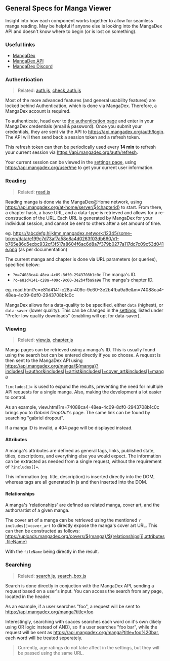## General Specs for Manga Viewer

Insight into how each component works together to allow for seamless manga reading. May be helpful if anyone else is looking into the MangaDex API and doesn't know where to begin (or is lost on something).

### <i class="icon w-24" data-feather="link-2"></i> Useful links

- [MangaDex](https://mangadex.org/)
- [MangaDex API](https://api.mangadex.org/swagger.html)
- [MangaDex Discord](https://discord.gg/mangadex)

### <i class="icon w-24" data-feather="lock"></i> Authentication

> Related: [auth.js](/js/auth.js), [check_auth.js](/js/check_auth.js)

Most of the more advanced features (and general usability features) are locked behind Authentication, which is done via MangaDex. Therefore, a MangaDex account is required.

To authenticate, head over to [the authentication page](/auth.html) and enter in your MangaDex credentials (email & password). Once you submit your credentials, they are sent via the API to https://api.mangadex.org/auth/login. The API will then send back a session token and a refresh token.

This refresh token can then be periodically used every **14 min** to refresh your current session via https://api.mangadex.org/auth/refresh.

Your current session can be viewed in the [settings page](/settings), using https://api.mangadex.org/user/me to get your current user information.

### <i class="icon w-24" data-feather="book"></i> Reading

> Related: [read.js](/js/read.js)

Reading manga is done via the MangaDex@Home network, using https://api.mangadex.org/at-home/server/${chapterid} to start. From there, a chapter hash, a base URL, and a data-type is retrieved and allows for a re-construction of the URL. Each URL is generated by MangaDex for your individual session, and cannot be sent to others after a set amount of time.

eg. https://abcdefg.hijklmn.mangadex.network:12345/some-token/data/e199c7d73af7a58e8a4d0263f03db660/x1-b765e86d5ecbc932cf3f517a8604f6ac6d8a7f379b0277a117dc7c09c53d041e.png (as per documentation)

The current manga and chapter is done via URL parameters (or queries), specified below:

- `?m=74088ca4-48ea-4c09-8df0-2943708b1c0c` The manga's ID.
- `?c=e81d4141-c28a-409c-9c60-3e2b4fba9a9e` The manga's chapter ID.

eg. read.html?c=e81d4141-c28a-409c-9c60-3e2b4fba9a9e&m=74088ca4-48ea-4c09-8df0-2943708b1c0c

MangaDex allows for a data-quality to be specified, either `data` (highest), or `data-saver` (lower quality). This can be changed in the [settings](/settings), listed under "Prefer low quality downloads" (enabling will opt for data-saver).

### <i class="icon w-24" data-feather="eye"></i> Viewing

> Related: [view.js](/js/view.js), [chapter.js](/js/chapter.js)

Manga pages can be retrieved using a manga's ID. This is usually found using the search but can be entered directly if you so choose. A request is then sent to the MangaDex API using https://api.mangadex.org/manga/${manga}?includes[]=author&includes[]=artist&includes[]=cover_art&includes[]=manga

`?includes[]=` is used to expand the results, preventing the need for multiple API requests for a single manga. Also, making the development a lot easier to control.

As an example, view.html?m=74088ca4-48ea-4c09-8df0-2943708b1c0c brings you to *Gabriel DropOut*'s page. The same link can be found by searching "gabriel dropout".

If a manga ID is invalid, a 404 page will be displayed instead.

#### Attributes

A manga's attributes are defined as general tags, links, published state, titles, descriptions, and everything else you would expect. The information can be extracted as needed from a single request, without the requirement of `?includes[]=`.

This information (eg. title, description) is inserted directly into the DOM, whereas tags are all generated in js and then inserted into the DOM.

#### Relationships

A manga's 'relationships' are defined as related manga, cover art, and the author/artist of a given manga.

The cover art of a manga can be retrieved using the mentioned `?includes[]=cover_art` to directly expose the manga's cover art URL. This can then be constructed as follows: https://uploads.mangadex.org/covers/${manga}/${relationships[i].attributes.fileName}

With the `fileName` being directly in the result.

### <i class="icon w-24" data-feather="search"></i> Searching

> Related: [search.js](/js/search.js), [search_box.js](/js/search_box.js)

Search is done directly in conjuction with the MangaDex API, sending a request based on a user's input. You can access the search from any page, located in the header.

As an example, if a user searches "foo", a request will be sent to https://api.mangadex.org/manga?title=foo

Interestingly, searching with spaces searches each word on it's own (likely using OR logic instead of AND), so if a user searches "foo bar", while the request will be sent as https://api.mangadex.org/manga?title=foo%20bar,  each word will be treated seperately.

> Currently, age ratings do not take affect in the settings, but they will be passed using the same URL.
